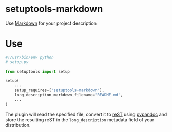 # setuptools-markdown

Use [Markdown][] for your project description

# Use

```python
#!/usr/bin/env python
# setup.py

from setuptools import setup

setup(
    ...
    setup_requires=['setuptools-markdown'],
    long_description_markdown_filename='README.md',
    ...
)
```

The plugin will read the specified file, convert it to [reST][] using
[pypandoc][] and store the resulting reST in the `long_description`
metadata field of your distribution.

[Markdown]: http://daringfireball.net/projects/markdown/
[pypandoc]: https://pypi.python.org/pypi/pypandoc
[reST]: http://en.wikipedia.org/wiki/ReStructuredText

